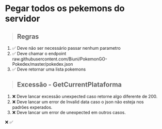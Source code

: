# Pegar todos os pekemons do servidor

> ## Regras

1. ✅ Deve não ser necessário passar nenhum parametro
2. ✅ Deve chamar o endpoint raw.githubusercontent.com/Biuni/PokemonGO-Pokedex/master/pokedex.json
3. ✅ Deve retornar uma lista pokemons

> ## Excessão - GetCurrentPlataforma

1. ❌ Deve lancar excessão unexpected caso retorne algo diferente de 200.
2. ❌ Deve lancar um error de Invalid data caso o json não esteja nos padrões experados.
3. ❌ Deve lancar um error de unexpected em outros casos.

❌
✅